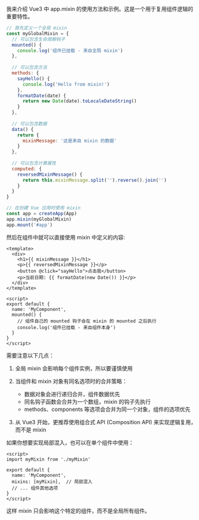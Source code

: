 我来介绍 Vue3 中 app.mixin 的使用方法和示例。这是一个用于复用组件逻辑的重要特性。

```javascript
// 首先定义一个全局 mixin
const myGlobalMixin = {
  // 可以包含生命周期钩子
  mounted() {
    console.log('组件已挂载 - 来自全局 mixin')
  },
  
  // 可以包含方法
  methods: {
    sayHello() {
      console.log('Hello from mixin!')
    },
    formatDate(date) {
      return new Date(date).toLocaleDateString()
    }
  },
  
  // 可以包含数据
  data() {
    return {
      mixinMessage: '这是来自 mixin 的数据'
    }
  },
  
  // 可以包含计算属性
  computed: {
    reversedMixinMessage() {
      return this.mixinMessage.split('').reverse().join('')
    }
  }
}

// 在创建 Vue 应用时使用 mixin
const app = createApp(App)
app.mixin(myGlobalMixin)
app.mount('#app')
```

然后在组件中就可以直接使用 mixin 中定义的内容:

```vue
<template>
  <div>
    <h1>{{ mixinMessage }}</h1>
    <p>{{ reversedMixinMessage }}</p>
    <button @click="sayHello">点击我</button>
    <p>当前日期: {{ formatDate(new Date()) }}</p>
  </div>
</template>

<script>
export default {
  name: 'MyComponent',
  mounted() {
    // 组件自己的 mounted 钩子会在 mixin 的 mounted 之后执行
    console.log('组件已挂载 - 来自组件本身')
  }
}
</script>
```

需要注意以下几点：

1. 全局 mixin 会影响每个组件实例，所以要谨慎使用

2. 当组件和 mixin 对象有同名选项时的合并策略：
   - 数据对象会进行递归合并，组件数据优先
   - 同名钩子函数会合并为一个数组，mixin 的钩子先执行
   - methods、components 等选项会合并为同一个对象，组件的选项优先

3. 从 Vue3 开始，更推荐使用组合式 API (Composition API) 来实现逻辑复用，而不是 mixin

如果你想要实现局部混入，也可以在单个组件中使用：

```vue
<script>
import myMixin from './myMixin'

export default {
  name: 'MyComponent',
  mixins: [myMixin],  // 局部混入
  // ... 组件其他选项
}
</script>
```

这样 mixin 只会影响这个特定的组件，而不是全局所有组件。